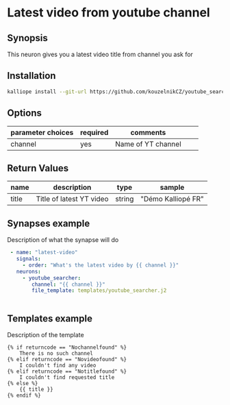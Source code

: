 # Latest video from youtube channel

## Synopsis

This neuron gives you a latest video title from channel you ask for

## Installation
```bash
kalliope install --git-url https://github.com/kouzelnikCZ/youtube_searcher.git
```

## Options


| parameter choices | required |  comments          |   |   |
|-------------------|----------|--------------------|---|---|
| channel           | yes      | Name of YT channel |   |   |


## Return Values


| name      | description                        | type       | sample                    |
|-----------|------------------------------------|------------|---------------------------|
| title     | Title of latest YT video           | string     | "Démo Kalliopé FR"        |


## Synapses example

Description of what the synapse will do
```yml
 - name: "latest-video"
   signals:
     - order: "What's the latest video by {{ channel }}"
   neurons:      
     - youtube_searcher:
        channel: "{{ channel }}"
        file_template: templates/youtube_searcher.j2
    
```

## Templates example 

Description of the template
```
{% if returncode == "Nochannelfound" %}
    There is no such channel
{% elif returncode == "Novideofound" %}
    I couldn't find any video
{% elif returncode == "Notitlefound" %}
    I couldn't find requested title
{% else %}
    {{ title }}
{% endif %}
```